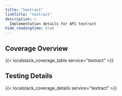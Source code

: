 ```yaml
---
title: "textract"
linkTitle: "textract"
description: >
  Implementation details for API textract
hide_readingtime: true
---
```


## Coverage Overview

{{< localstack_coverage_table service="textract" >}}

## Testing Details

{{< localstack_coverage_details service="textract" >}}
